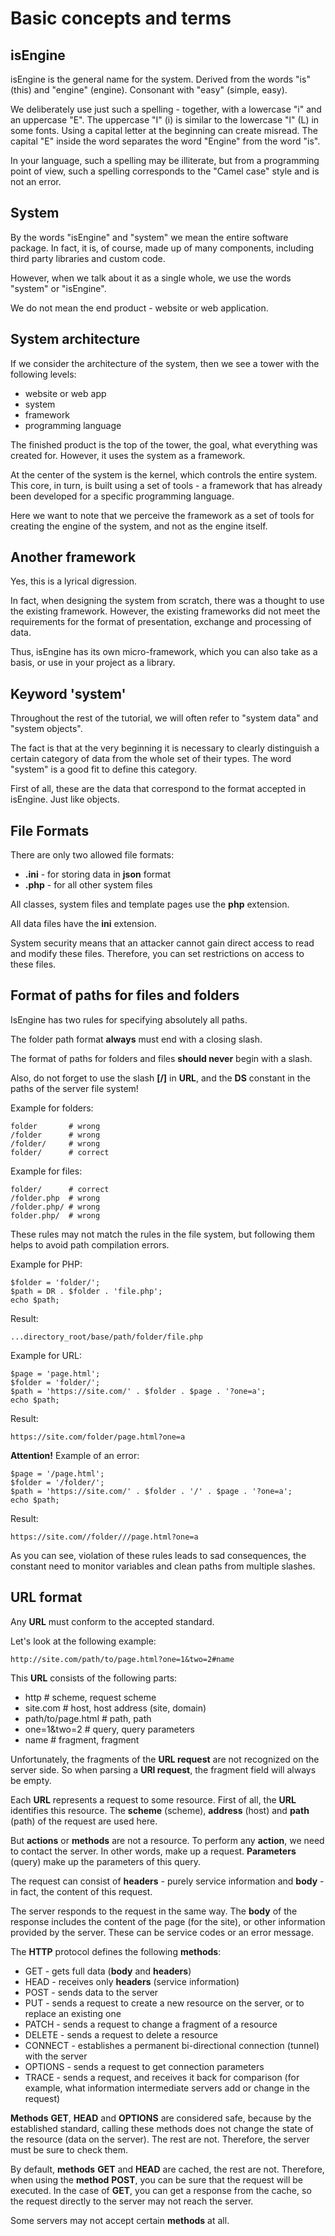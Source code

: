# Basic concepts and terms

## isEngine

isEngine is the general name for the system. Derived from the words "is" (this) and "engine" (engine). Consonant with "easy" (simple, easy).

We deliberately use just such a spelling - together, with a lowercase "i" and an uppercase "E". The uppercase "I" (i) is similar to the lowercase "l" (L) in some fonts. Using a capital letter at the beginning can create misread. The capital "E" inside the word separates the word "Engine" from the word "is".

In your language, such a spelling may be illiterate, but from a programming point of view, such a spelling corresponds to the "Camel case" style and is not an error.

## System

By the words "isEngine" and "system" we mean the entire software package. In fact, it is, of course, made up of many components, including third party libraries and custom code.

However, when we talk about it as a single whole, we use the words "system" or "isEngine".

We do not mean the end product - website or web application.

## System architecture

If we consider the architecture of the system, then we see a tower with the following levels:

* website or web app
* system
* framework
* programming language

The finished product is the top of the tower, the goal, what everything was created for. However, it uses the system as a framework.

At the center of the system is the kernel, which controls the entire system. This core, in turn, is built using a set of tools - a framework that has already been developed for a specific programming language.

Here we want to note that we perceive the framework as a set of tools for creating the engine of the system, and not as the engine itself.

## Another framework

Yes, this is a lyrical digression.

In fact, when designing the system from scratch, there was a thought to use the existing framework. However, the existing frameworks did not meet the requirements for the format of presentation, exchange and processing of data.

Thus, isEngine has its own micro-framework, which you can also take as a basis, or use in your project as a library.

## Keyword 'system'

Throughout the rest of the tutorial, we will often refer to "system data" and "system objects".

The fact is that at the very beginning it is necessary to clearly distinguish a certain category of data from the whole set of their types. The word "system" is a good fit to define this category.

First of all, these are the data that correspond to the format accepted in isEngine. Just like objects.

## File Formats

There are only two allowed file formats:

* **.ini** - for storing data in **json** format
* **.php** - for all other system files

All classes, system files and template pages use the **php** extension.

All data files have the **ini** extension.

System security means that an attacker cannot gain direct access to read and modify these files. Therefore, you can set restrictions on access to these files.

## Format of paths for files and folders

IsEngine has two rules for specifying absolutely all paths.

The folder path format **always** must end with a closing slash.

The format of paths for folders and files **should never** begin with a slash.

Also, do not forget to use the slash **[/]** in **URL**, and the **DS** constant in the paths of the server file system!

Example for folders:

	folder       # wrong
	/folder      # wrong
	/folder/     # wrong
	folder/      # correct

Example for files:

	folder/      # correct
	/folder.php  # wrong
	/folder.php/ # wrong
	folder.php/  # wrong

These rules may not match the rules in the file system, but following them helps to avoid path compilation errors.

Example for PHP:

    $folder = 'folder/';
    $path = DR . $folder . 'file.php';
    echo $path;

Result:

    ...directory_root/base/path/folder/file.php

Example for URL:

    $page = 'page.html';
    $folder = 'folder/';
    $path = 'https://site.com/' . $folder . $page . '?one=a';
    echo $path;

Result:

    https://site.com/folder/page.html?one=a

**Attention!** Example of an error:

    $page = '/page.html';
    $folder = '/folder/';
    $path = 'https://site.com/' . $folder . '/' . $page . '?one=a';
    echo $path;

Result:

    https://site.com//folder///page.html?one=a

As you can see, violation of these rules leads to sad consequences, the constant need to monitor variables and clean paths from multiple slashes.

## URL format

Any **URL** must conform to the accepted standard.

Let's look at the following example:

    http://site.com/path/to/page.html?one=1&two=2#name

This **URL** consists of the following parts:

* http              # scheme, request scheme
* site.com          # host, host address (site, domain)
* path/to/page.html # path, path
* one=1&two=2       # query, query parameters
* name              # fragment, fragment

Unfortunately, the fragments of the **URL request** are not recognized on the server side. So when parsing a **URl request**, the fragment field will always be empty.

Each **URL** represents a request to some resource. First of all, the **URL** identifies this resource. The **scheme** (scheme), **address** (host) and **path** (path) of the request are used here.

But **actions** or **methods** are not a resource. To perform any **action**, we need to contact the server. In other words, make up a request. **Parameters** (query) make up the parameters of this query.

The request can consist of **headers** - purely service information and **body** - in fact, the content of this request.

The server responds to the request in the same way. The **body** of the response includes the content of the page (for the site), or other information provided by the server. These can be service codes or an error message.

The **HTTP** protocol defines the following **methods**:

* GET - gets full data (**body** and **headers**)
* HEAD - receives only **headers** (service information)
* POST - sends data to the server
* PUT - sends a request to create a new resource on the server, or to replace an existing one
* PATCH - sends a request to change a fragment of a resource
* DELETE - sends a request to delete a resource
* CONNECT - establishes a permanent bi-directional connection (tunnel) with the server
* OPTIONS - sends a request to get connection parameters
* TRACE - sends a request, and receives it back for comparison (for example, what information intermediate servers add or change in the request)

**Methods** **GET**, **HEAD** and **OPTIONS** are considered safe, because by the established standard, calling these methods does not change the state of the resource (data on the server). The rest are not. Therefore, the server must be sure to check them.

By default, **methods** **GET** and **HEAD** are cached, the rest are not. Therefore, when using the **method** **POST**, you can be sure that the request will be executed. In the case of **GET**, you can get a response from the cache, so the request directly to the server may not reach the server.

Some servers may not accept certain **methods** at all.

